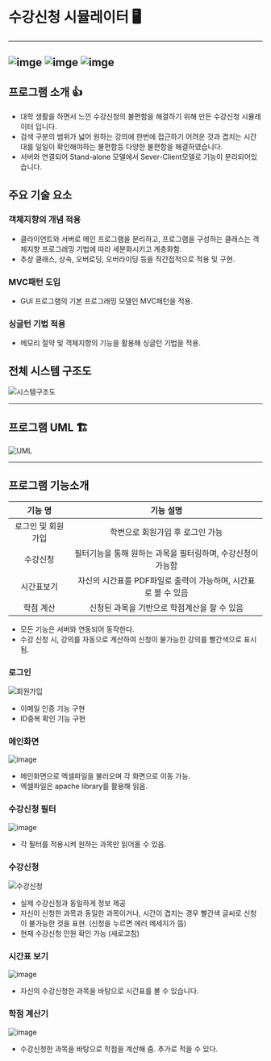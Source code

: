 # 수강신청 시뮬레이터 :desktop_computer:

------

## ![imge](https://img.shields.io/badge/ProjectType-TeamProject-green) ![imge](https://img.shields.io/badge/Language-Jav-yellow) ![imge](https://img.shields.io/badge/Tools-Eclipse-blue)

## 프로그램 소개 :thumbsup:

- 대학 생활을 하면서 느낀 수강신청의 불편함을 해결하기 위해 만든 수강신청 시뮬레이터 입니다.
- 검색 구분의 범위가 넓어 원하는 강의에 한번에 접근하기 어려운 것과 겹치는 시간대를 일일이 확인해야하는 불편함등 다양한 불편함을 해결하였습니다.
- 서버와 연결되어 Stand-alone 모델에서 Sever-Client모델로 기능이 분리되어있습니다.  

## 주요 기술 요소

### 객체지향의 개념 적용

- 클라이언트와 서버로 메인 프로그램을 분리하고, 프로그램을 구성하는 클래스는 객체지향 프로그래밍 기법에 따라 세분화시키고 계층화함.
- 추상 클래스, 상속, 오버로딩, 오버라이딩 등을 직간접적으로 적용 및 구현.

### MVC패턴 도입

- GUI 프로그램의 기본 프로그래밍 모델인 MVC패턴을 적용.

### 싱글턴 기법 적용

- 메모리 절약 및 객체지향의 기능을 활용해 싱글턴 기법을 적용.

## 전체 시스템 구조도

![시스템구조도](https://user-images.githubusercontent.com/37828448/71703519-4df1b380-2e18-11ea-8115-805fc0ee20b6.png)

------

## 프로그램 UML :building_construction:

![UML](https://user-images.githubusercontent.com/37828448/71703577-ad4fc380-2e18-11ea-85d5-8a154ab9c1f3.png)



------

## 프로그램 기능소개

|      기능 명       |                          기능 설명                           |
| :----------------: | :----------------------------------------------------------: |
| 로그인 및 회원가입 |               학번으로 회원가입 후 로그인 가능               |
|      수강신청      | 필터기능을 통해 원하는 과목을 필터링하며, 수강신청이 가능함  |
|     시간표보기     | 자신의 시간표를 PDF파일로 출력이 가능하며, 시간표로 볼 수 있음 |
|     학점 계산      |         신청된 과목을 기반으로 학점계산을 할 수 있음         |

- 모든 기능은 서버와 연동되어 동작한다.
- 수강 신청 시, 강의를 자동으로 계산하여 신청이 불가능한 강의를 빨간색으로 표시됨.

### 로그인

![회원가입](https://user-images.githubusercontent.com/37828448/71665237-72f61000-2d9f-11ea-8429-80d8eebf282c.gif)

- 이메일 인증 기능 구현
- ID중복 확인 기능 구현

### 메인화면

![image](https://user-images.githubusercontent.com/37828448/71543853-529f0d80-29bb-11ea-9564-0923c59a20c7.png)

- 메인화면으로 엑셀파일을 불러오며 각 화면으로 이동 가능.
- 엑셀파일은 apache library를 활용해 읽음.

### 수강신청 필터

![image](https://user-images.githubusercontent.com/37828448/71543862-706c7280-29bb-11ea-9faa-dc69e9e3c1e1.png)

- 각 필터를 적용시켜 원하는 과목만 읽어올 수 있음.

### 수강신청

![수강신청](https://user-images.githubusercontent.com/37828448/71665198-4e9a3380-2d9f-11ea-8460-189b167fa6c6.gif)

- 실제 수강신청과 동일하게 정보 제공
- 자신이 신청한 과목과 동일한 과목이거나, 시간이 겹치는 경우 빨간색 글씨로 신청이 불가능한 것을 표현. (신청을 누르면 에러 메세지가 뜸)
- 현재 수강신청 인원 확인 가능 (새로고침)

### 시간표 보기

![image](https://user-images.githubusercontent.com/37828448/71305039-a20c9900-2411-11ea-8ff8-ce7e5b4c6246.png)

- 자신의 수강신청한 과목을 바탕으로 시간표를 볼 수 있습니다.

### 학점 계산기

![image](https://user-images.githubusercontent.com/37828448/71543867-8ed26e00-29bb-11ea-8700-6f1d0f8793f9.png)

- 수강신청한 과목을 바탕으로 학점을 계산해 줌. 추가로 적을 수 있다.
